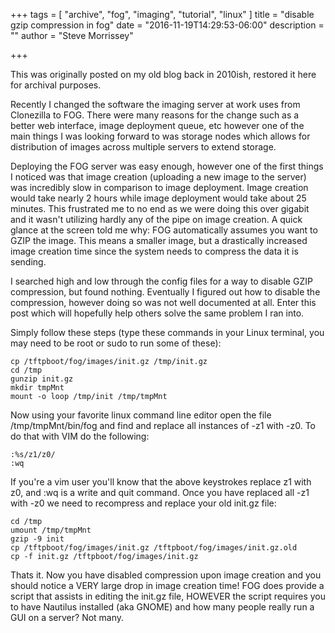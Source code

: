 +++
tags = [
  "archive",
  "fog",
  "imaging",
  "tutorial",
  "linux"
]
title = "disable gzip compression in fog"
date = "2016-11-19T14:29:53-06:00"
description = ""
author = "Steve Morrissey"

+++

This was originally posted on my old blog back in 2010ish, restored it here for archival purposes.

Recently I changed the software the imaging server at work uses from Clonezilla to FOG. There were many reasons for the change such as a better web interface, image deployment queue, etc however one of the main things I was looking forward to was storage nodes which allows for distribution of images across multiple servers to extend storage.

Deploying the FOG server was easy enough, however one of the first things I noticed was that image creation (uploading a new image to the server) was incredibly slow in comparison to image deployment. Image creation would take nearly 2 hours while image deployment would take about 25 minutes. This frustrated me to no end as we were doing this over gigabit and it wasn't utilizing hardly any of the pipe on image creation. A quick glance at the screen told me why: FOG automatically assumes you want to GZIP the image. This means a smaller image, but a drastically increased image creation time since the system needs to compress the data it is sending.

I searched high and low through the config files for a way to disable GZIP compression, but found nothing. Eventually I figured out how to disable the compression, however doing so was not well documented at all. Enter this post which will hopefully help others solve the same problem I ran into.

Simply follow these steps (type these commands in your Linux terminal, you may need to be root or sudo to run some of these):

```
cp /tftpboot/fog/images/init.gz /tmp/init.gz
cd /tmp
gunzip init.gz
mkdir tmpMnt
mount -o loop /tmp/init /tmp/tmpMnt
```

Now using your favorite linux command line editor open the file /tmp/tmpMnt/bin/fog and find and replace all instances of -z1 with -z0. To do that with VIM do the following:

```
:%s/z1/z0/
:wq
```

If you're a vim user you'll know that the above keystrokes replace z1 with z0, and :wq is a write and quit command. Once you have replaced all -z1 with -z0 we need to recompress and replace your old init.gz file:

```
cd /tmp
umount /tmp/tmpMnt
gzip -9 init
cp /tftpboot/fog/images/init.gz /tftpboot/fog/images/init.gz.old
cp -f init.gz /tftpboot/fog/images/init.gz
```

Thats it. Now you have disabled compression upon image creation and you should notice a VERY large drop in image creation time! FOG does provide a script that assists in editing the init.gz file, HOWEVER the script requires you to have Nautilus installed (aka GNOME) and how many people really run a GUI on a server? Not many.
